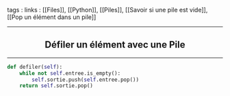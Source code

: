 tags : 
links : [[Files]], [[Python]], [[Piles]], [[Savoir si une pile est vide]], [[Pop un élément dans un pile]]

****

<h2 style="text-align: center;"> Défiler un élément avec une Pile </h2>

****


```python
def defiler(self):
	while not self.entree.is_empty():
		self.sortie.push(self.entree.pop())
	return self.sortie.pop()
```